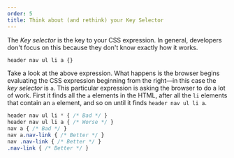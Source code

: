 ```yaml
---
order: 5
title: Think about (and rethink) your Key Selector
---
```


The *Key selector* is the key to your CSS expression. In general, developers don't focus on this because they don't know exactly how it works.

```css
header nav ul li a {}
```

Take a look at the above expression. What happens is the browser begins evaluating the CSS expression beginning from the right&mdash;in this case the *key selector* is `a`. This particular expression is asking the browser to do a lot of work. First it finds all the `a` elements in the HTML, after all the `li` elements that contain an `a` element, and so on until it finds `header nav ul li a`.

```css
header nav ul li * { /* Bad */ }
header nav ul li a { /* Worse */ }
nav a { /* Bad */ }
nav a.nav-link { /* Better */ }
nav .nav-link { /* Better */ }
.nav-link { /* Better */ }
```
